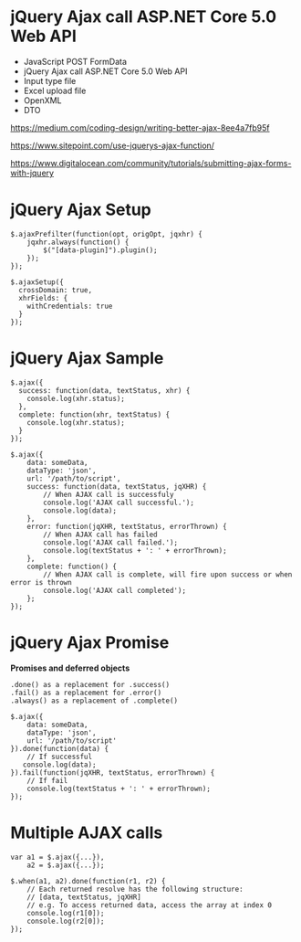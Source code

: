 # jQuery Ajax call ASP.NET Core 5.0 Web API
+ JavaScript POST FormData
+ jQuery Ajax call ASP.NET Core 5.0 Web API
+ Input type file
+ Excel upload file
+ OpenXML
+ DTO

https://medium.com/coding-design/writing-better-ajax-8ee4a7fb95f

https://www.sitepoint.com/use-jquerys-ajax-function/

https://www.digitalocean.com/community/tutorials/submitting-ajax-forms-with-jquery

# jQuery Ajax Setup
```
$.ajaxPrefilter(function(opt, origOpt, jqxhr) {
    jqxhr.always(function() {
        $("[data-plugin]").plugin();
    });
});
```

```
$.ajaxSetup({
  crossDomain: true,
  xhrFields: {
    withCredentials: true
  }
});
```

# jQuery Ajax Sample
```
$.ajax({
  success: function(data, textStatus, xhr) {
    console.log(xhr.status);
  },
  complete: function(xhr, textStatus) {
    console.log(xhr.status);
  } 
});
```

```
$.ajax({
    data: someData,
    dataType: 'json',
    url: '/path/to/script',
    success: function(data, textStatus, jqXHR) {
        // When AJAX call is successfuly
        console.log('AJAX call successful.');
        console.log(data);
    },
    error: function(jqXHR, textStatus, errorThrown) {
        // When AJAX call has failed
        console.log('AJAX call failed.');
        console.log(textStatus + ': ' + errorThrown);
    },
    complete: function() {
        // When AJAX call is complete, will fire upon success or when error is thrown
        console.log('AJAX call completed');
    };
});
```

# jQuery Ajax Promise

**Promises and deferred objects**
```
.done() as a replacement for .success()
.fail() as a replacement for .error()
.always() as a replacement of .complete()
```

```
$.ajax({
    data: someData,
    dataType: 'json',
    url: '/path/to/script'
}).done(function(data) {
    // If successful
   console.log(data);
}).fail(function(jqXHR, textStatus, errorThrown) {
    // If fail
    console.log(textStatus + ': ' + errorThrown);
});
```

# Multiple AJAX calls
```
var a1 = $.ajax({...}),
    a2 = $.ajax({...});

$.when(a1, a2).done(function(r1, r2) {
    // Each returned resolve has the following structure:
    // [data, textStatus, jqXHR]
    // e.g. To access returned data, access the array at index 0
    console.log(r1[0]);
    console.log(r2[0]);
});
```
